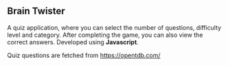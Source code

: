 ## Brain Twister

A quiz application, where you can select the number of questions, difficulty level and category. After completing the game, you can also view the correct answers. Developed using **Javascript**.

Quiz questions are fetched from https://opentdb.com/

